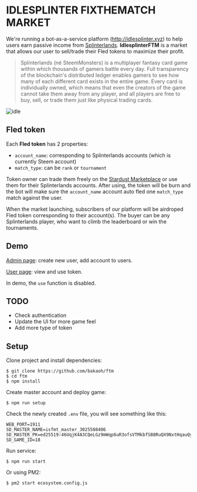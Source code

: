 # IDLESPLINTER FIXTHEMATCH MARKET

We're running a bot-as-a-service platform (http://idlesplinter.xyz) to help users earn passive income from [Splinterlands](https://steemmonsters.com?ref=olvaus). **IdlesplinterFTM** is a market that allows our user to sell/trade their Fled tokens to maximize their profit.

> Splinterlands (né SteemMonsters) is a multiplayer fantasy card game within which thousands of gamers battle every day. Full transparency of the blockchain's distributed ledger enables gamers to see how many of each different card exists in the entire game. Every card is individually owned, which means that even the creators of the game cannot take them away from any player, and all players are free to buy, sell, or trade them just like physical trading cards.

![idle](https://idlesplinter.xyz/bg.jpg "IDLESPLINTER")

## Fled token

Each **Fled token** has 2 properties:

- `account_name`: corresponding to Splinterlands accounts (which is currently Steem account)
- `match_type`: can be `rank` or `tournament`

Token owner can trade them freely on the [Stardust Marketplace](https://stardust.gg) or use them for their Splinterlands accounts. After using, the token will be burn and the bot will make sure the `account_name` account auto fled one `match_type` match against the user.

When the market launching, subscribers of our platform will be airdroped Fled token corresponding to their account(s). The buyer can be any Splinterlands player, who want to climb the leaderboard or win the tournaments.

## Demo

[Admin page](https://idlesplinter.xyz/@isftm_master/admin): create new user, add account to users.

[User page](https://idlesplinter.xyz/@olvaus): view and use token.

In demo, the `use` function is disabled.

## TODO

- Check authentication
- Update the UI for more game feel
- Add more type of token

## Setup

Clone project and install dependencies:

```
$ git clone https://github.com/bakaoh/ftm
$ cd ftm
$ npm install
```

Create master account and deploy game:

```
$ npm run setup
```

Check the newly created `.env` file, you will see something like this:

```
WEB_PORT=1911
SD_MASTER_NAME=isfmt_master_3025508406
SD_MASTER_PK=ed25519:46UqjK4A3CQeLGz9mWqp6uR3ofsVTMkbfSB8RuQX9NxtHqauQyeiiyxwUu1WQoGzaFJZ9K7315kFA46PmZf9K3eY
SD_GAME_ID=18
```

Run service:

```
$ npm run start
```

Or using PM2:

```
$ pm2 start ecosystem.config.js
```